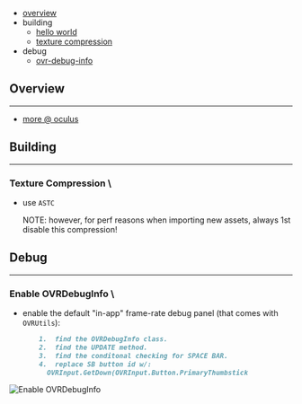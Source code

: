 * [overview](#overview)
* building
    * [hello world](./hello-world)
    * [texture compression](#texture-compression)
* debug
    * [ovr-debug-info](#enable-ovrdebuginfo)

## Overview <a name="overview"></a>

---

* [more @ oculus](https://www.oculus.com/quest/)

## Building

---

### Texture Compression <a name="texture-compression"></a>\

* use `ASTC`

    NOTE: however, for perf reasons when importing new assets, always 1st disable this compression!

## Debug

---

### Enable OVRDebugInfo <a name="enable-ovrdebuginfo"></a>\

* enable the default "in-app" frame-rate debug panel (that comes with `OVRUtils`):

  ```Markdown
      1.  find the OVRDebugInfo class.
      2.  find the UPDATE method.
      3.  find the conditonal checking for SPACE BAR.
      4.  replace SB button id w/:
        OVRInput.GetDown(OVRInput.Button.PrimaryThumbstick
  ```

![Enable OVRDebugInfo](./_asset/img/01.png)